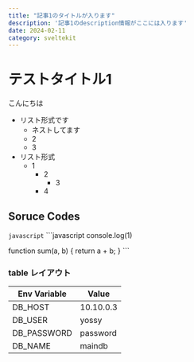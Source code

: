 ```yaml
---
title: "記事1のタイトルが入ります"
description: '記事1のdescription情報がここには入ります'
date: 2024-02-11
category: sveltekit
---
```


# テストタイトル1

こんにちは

- リスト形式です
  - ネストしてます
  - 2
  - 3
- リスト形式
  - 1
    - 2
      - 3
    - 4


## Soruce Codes

`javascript`
\`\`\`javascript
console.log(1)

function sum(a, b) {
  return a + b;
}
\`\`\`

### table レイアウト

| Env Variable | Value     |
|--------------|-----------|
| DB_HOST      | 10.10.0.3 |
| DB_USER      | yossy     |
| DB_PASSWORD  | password  |
| DB_NAME      | maindb    |
